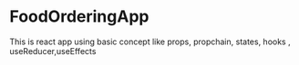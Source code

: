 # FoodOrderingApp

This is react app using basic concept like props, propchain, states, hooks , useReducer,useEffects
